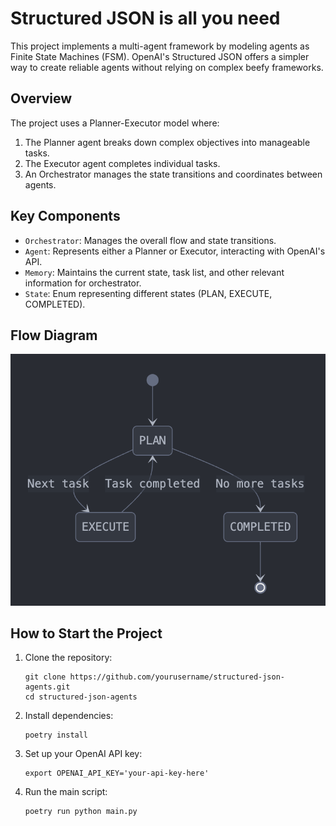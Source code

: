 # Structured JSON is all you need

This project implements a multi-agent framework by modeling agents as Finite State Machines (FSM). OpenAI's Structured JSON offers a simpler way to create reliable agents without relying on complex beefy frameworks.

## Overview

The project uses a Planner-Executor model where:

1. The Planner agent breaks down complex objectives into manageable tasks.
2. The Executor agent completes individual tasks.
3. An Orchestrator manages the state transitions and coordinates between agents.

## Key Components

- `Orchestrator`: Manages the overall flow and state transitions.
- `Agent`: Represents either a Planner or Executor, interacting with OpenAI's API.
- `Memory`: Maintains the current state, task list, and other relevant information for orchestrator.
- `State`: Enum representing different states (PLAN, EXECUTE, COMPLETED).

## Flow Diagram

![Flow Diagram](fsm.png)


## How to Start the Project

1. Clone the repository:

   ```
   git clone https://github.com/yourusername/structured-json-agents.git
   cd structured-json-agents
   ```

2. Install dependencies:

   ```
   poetry install 
   ```

3. Set up your OpenAI API key:

   ```
   export OPENAI_API_KEY='your-api-key-here'
   ```

4. Run the main script:
   ```
   poetry run python main.py
   ```


